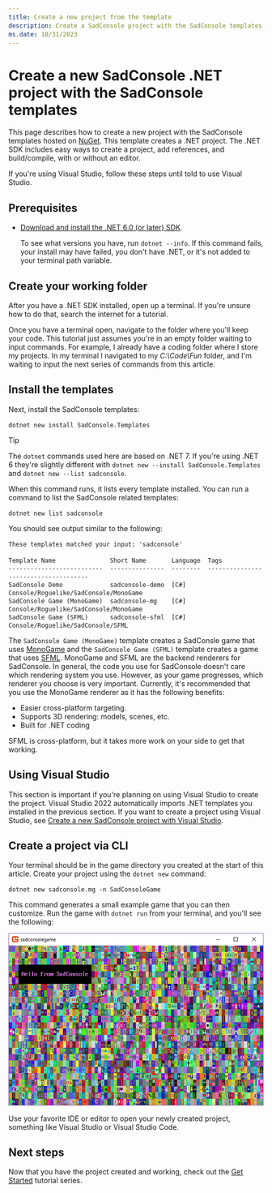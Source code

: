```yaml
---
title: Create a new project from the template
description: Create a SadConsole project with the SadConsole templates.
ms.date: 10/31/2023
---
```


# Create a new SadConsole .NET project with the SadConsole templates

This page describes how to create a new project with the SadConsole templates hosted on [NuGet](https://www.nuget.org/packages/SadConsole.Templates/). This template creates a .NET project. The .NET SDK includes easy ways to create a project, add references, and build/compile, with or without an editor.

If you're using Visual Studio, follow these steps until told to use Visual Studio.

## Prerequisites

- [Download and install the .NET 6.0 (or later) SDK](https://dotnet.microsoft.com/download/dotnet-core/6.0).

  To see what versions you have, run `dotnet --info`. If this command fails, your install may have failed, you don't have .NET, or it's not added to your terminal path variable.

## Create your working folder

After you have a .NET SDK installed, open up a terminal. If you're unsure how to do that, search the internet for a tutorial.

Once you have a terminal open, navigate to the folder where you'll keep your code. This tutorial just assumes you're in an empty folder waiting to input commands. For example, I already have a coding folder where I store my projects. In my terminal I navigated to my _C:\Code\Fun_ folder, and I'm waiting to input the next series of commands from this article.

## Install the templates

Next, install the SadConsole templates:

```shell
dotnet new install SadConsole.Templates
```

> [!TIP]
> The `dotnet` commands used here are based on .NET 7. If you're using .NET 6 they're slightly different with `dotnet new --install SadConsole.Templates` and `dotnet new --list sadconsole`.

When this command runs, it lists every template installed. You can run a command to list the SadConsole related templates:

```shell
dotnet new list sadconsole
```

You should see output similar to the following:

```shell
These templates matched your input: 'sadconsole'

Template Name               Short Name       Language  Tags
--------------------------  ---------------  --------  -------------------------------------
SadConsole Demo             sadconsole-demo  [C#]      Console/Roguelike/SadConsole/MonoGame
SadConsole Game (MonoGame)  sadconsole-mg    [C#]      Console/Roguelike/SadConsole/MonoGame
SadConsole Game (SFML)      sadconsole-sfml  [C#]      Console/Roguelike/SadConsole/SFML
```

The `SadConsole Game (MonoGame)` template creates a SadConsle game that uses [MonoGame](https://www.monogame.net/) and the `SadConsole Game (SFML)` template creates a game that uses [SFML](https://www.sfml-dev.org/). MonoGame and SFML are the backend renderers for SadConsole. In general, the code you use for SadConsole doesn't care which rendering system you use. However, as your game progresses, which renderer you choose is very important. Currently, it's recommended that you use the MonoGame renderer as it has the following benefits:

- Easier cross-platform targeting.
- Supports 3D rendering: models, scenes, etc.
- Built for .NET coding

SFML is cross-platform, but it takes more work on your side to get that working.

## Using Visual Studio

This section is important if you're planning on using Visual Studio to create the project. Visual Studio 2022 automatically imports .NET templates you installed in the previous section. If you want to create a project using Visual Studio, see [Create a new SadConsole project with Visual Studio](getting-started-visualstudio.md).

## Create a project via CLI

Your terminal should be in the game directory you created at the start of this article. Create your project using the `dotnet new` command:

```shell
dotnet new sadconsole.mg -n SadConsoleGame
```

This command generates a small example game that you can then customize. Run the game with `dotnet run` from your terminal, and you'll see the following:

![a new console in sadconsole with hello text](images/getting-started-cli/hello-window.png)

Use your favorite IDE or editor to open your newly created project, something like Visual Studio or Visual Studio Code.

## Next steps

Now that you have the project created and working, check out the [Get Started](tutorials/getting-started/part-1-drawing.md) tutorial series.
